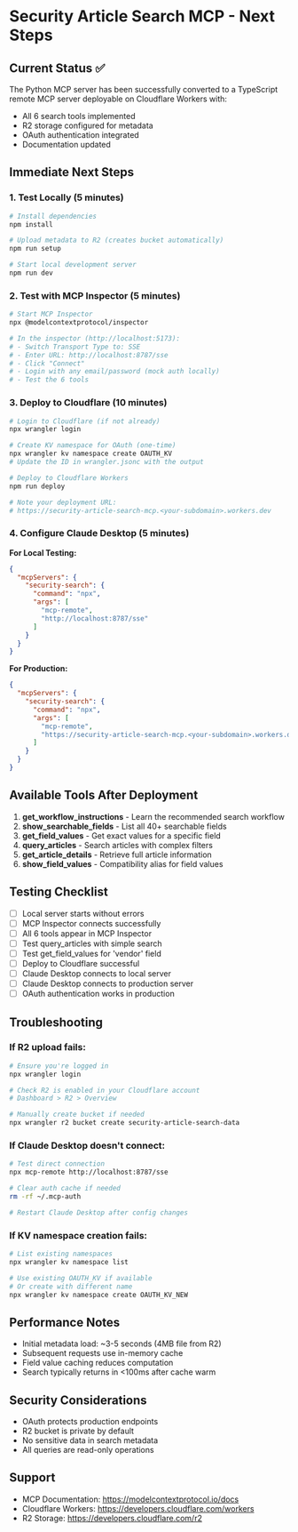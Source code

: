 # Security Article Search MCP - Next Steps

## Current Status ✅
The Python MCP server has been successfully converted to a TypeScript remote MCP server deployable on Cloudflare Workers with:
- All 6 search tools implemented
- R2 storage configured for metadata
- OAuth authentication integrated
- Documentation updated

## Immediate Next Steps

### 1. Test Locally (5 minutes)
```bash
# Install dependencies
npm install

# Upload metadata to R2 (creates bucket automatically)
npm run setup

# Start local development server
npm run dev
```

### 2. Test with MCP Inspector (5 minutes)
```bash
# Start MCP Inspector
npx @modelcontextprotocol/inspector

# In the inspector (http://localhost:5173):
# - Switch Transport Type to: SSE
# - Enter URL: http://localhost:8787/sse
# - Click "Connect"
# - Login with any email/password (mock auth locally)
# - Test the 6 tools
```

### 3. Deploy to Cloudflare (10 minutes)
```bash
# Login to Cloudflare (if not already)
npx wrangler login

# Create KV namespace for OAuth (one-time)
npx wrangler kv namespace create OAUTH_KV
# Update the ID in wrangler.jsonc with the output

# Deploy to Cloudflare Workers
npm run deploy

# Note your deployment URL:
# https://security-article-search-mcp.<your-subdomain>.workers.dev
```

### 4. Configure Claude Desktop (5 minutes)

**For Local Testing:**
```json
{
  "mcpServers": {
    "security-search": {
      "command": "npx",
      "args": [
        "mcp-remote",
        "http://localhost:8787/sse"
      ]
    }
  }
}
```

**For Production:**
```json
{
  "mcpServers": {
    "security-search": {
      "command": "npx",
      "args": [
        "mcp-remote",
        "https://security-article-search-mcp.<your-subdomain>.workers.dev/sse"
      ]
    }
  }
}
```

## Available Tools After Deployment

1. **get_workflow_instructions** - Learn the recommended search workflow
2. **show_searchable_fields** - List all 40+ searchable fields
3. **get_field_values** - Get exact values for a specific field
4. **query_articles** - Search articles with complex filters
5. **get_article_details** - Retrieve full article information
6. **show_field_values** - Compatibility alias for field values

## Testing Checklist

- [ ] Local server starts without errors
- [ ] MCP Inspector connects successfully
- [ ] All 6 tools appear in MCP Inspector
- [ ] Test query_articles with simple search
- [ ] Test get_field_values for 'vendor' field
- [ ] Deploy to Cloudflare successful
- [ ] Claude Desktop connects to local server
- [ ] Claude Desktop connects to production server
- [ ] OAuth authentication works in production

## Troubleshooting

### If R2 upload fails:
```bash
# Ensure you're logged in
npx wrangler login

# Check R2 is enabled in your Cloudflare account
# Dashboard > R2 > Overview

# Manually create bucket if needed
npx wrangler r2 bucket create security-article-search-data
```

### If Claude Desktop doesn't connect:
```bash
# Test direct connection
npx mcp-remote http://localhost:8787/sse

# Clear auth cache if needed
rm -rf ~/.mcp-auth

# Restart Claude Desktop after config changes
```

### If KV namespace creation fails:
```bash
# List existing namespaces
npx wrangler kv namespace list

# Use existing OAUTH_KV if available
# Or create with different name
npx wrangler kv namespace create OAUTH_KV_NEW
```

## Performance Notes

- Initial metadata load: ~3-5 seconds (4MB file from R2)
- Subsequent requests use in-memory cache
- Field value caching reduces computation
- Search typically returns in <100ms after cache warm

## Security Considerations

- OAuth protects production endpoints
- R2 bucket is private by default
- No sensitive data in search metadata
- All queries are read-only operations

## Support

- MCP Documentation: https://modelcontextprotocol.io/docs
- Cloudflare Workers: https://developers.cloudflare.com/workers
- R2 Storage: https://developers.cloudflare.com/r2